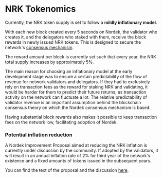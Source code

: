 # NRK Tokenomics

Currently, the NRK token supply is set to follow a **mildly inflationary model**. 

With each new block created every 5 seconds on Nordek, the validator who creates it, and the delegators who staked with them, receive the block rewards in newly issued NRK tokens. This is designed to secure the network's [consensus mechanism](https://docs.nordekscan.com/general/fuse-network-blockchain/fuse-consensus). 

The reward amount per block is currently set such that every year, the NRK total supply increases by approximately 5%.

The main reason for choosing an inflationary model at the early development stage was to ensure a certain predictability of the flow of revenue for network validators and delegators. If they had to exclusively rely on transaction fees as the reward for staking NRK and validating, it would be harder for them to predict their future returns, as transaction activity on the network can fluctuate a lot. The relative predictability of validator revenue is an important assumption behind the blockchain consensus theory on which the Nordek consensus mechanism is based.  

Having substantial block rewards also makes it possible to keep transaction fees on the network low, facilitating adoption of Nordek.

### Potential inflation reduction  

A Nordek Improvement Proposal aimed at reducing the NRK inflation  is currently under discussion by the community. If adopted by the validators, it will result in an annual inflation rate of 2% for third year of the network's existence and a fixed amounts of tokens issued in the subsequent years.

You can find the text of the proposal and the discussion [here](https://forum.nordekscan.com/t/changing-fuse-network-inflation-rate/102).   
